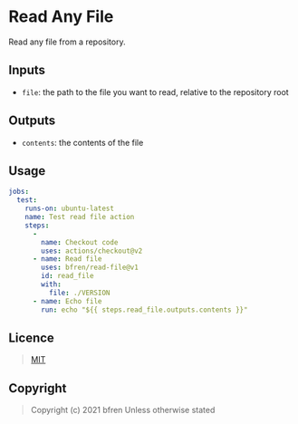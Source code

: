 # Read Any File

Read any file from a repository.

## Inputs

- `file`: the path to the file you want to read, relative to the repository root

## Outputs

- `contents`: the contents of the file

## Usage

```yml
jobs:
  test:
    runs-on: ubuntu-latest
    name: Test read file action
    steps:
      -
        name: Checkout code
        uses: actions/checkout@v2
      - name: Read file
        uses: bfren/read-file@v1
        id: read_file
        with:
          file: ./VERSION
      - name: Echo file
        run: echo "${{ steps.read_file.outputs.contents }}"
```

## Licence

> [MIT](https://mit.bfren.dev/2021)

## Copyright

> Copyright (c) 2021 bfren
> Unless otherwise stated
